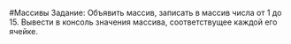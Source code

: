 #Массивы
Задание:
Объявить массив, записать в массив числа от 1 до 15.
Вывести в консоль значения массива, соответствущее каждой его ячейке.
